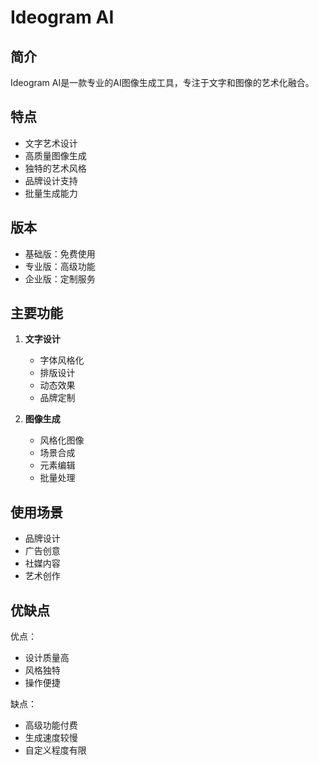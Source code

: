# Ideogram AI

## 简介
Ideogram AI是一款专业的AI图像生成工具，专注于文字和图像的艺术化融合。

## 特点
- 文字艺术设计
- 高质量图像生成
- 独特的艺术风格
- 品牌设计支持
- 批量生成能力

## 版本
- 基础版：免费使用
- 专业版：高级功能
- 企业版：定制服务

## 主要功能
1. **文字设计**
   - 字体风格化
   - 排版设计
   - 动态效果
   - 品牌定制

2. **图像生成**
   - 风格化图像
   - 场景合成
   - 元素编辑
   - 批量处理

## 使用场景
- 品牌设计
- 广告创意
- 社媒内容
- 艺术创作

## 优缺点
优点：
- 设计质量高
- 风格独特
- 操作便捷

缺点：
- 高级功能付费
- 生成速度较慢
- 自定义程度有限 